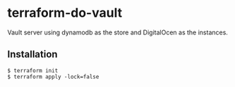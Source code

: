 # terraform-do-vault

Vault server using dynamodb as the store and DigitalOcen as the instances.

## Installation

`$ terraform init`  
`$ terraform apply -lock=false`
